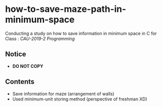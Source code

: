 # how-to-save-maze-path-in-minimum-space
Conducting a study on how to save information in minimum space in C for Class : *CAU-2019-2 Programming*

## Notice
- **DO NOT COPY**

## Contents
- Save information for maze (arrangement of walls)
- Used minimum-unit storing method (perspective of freshman XD)
